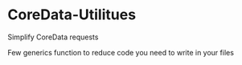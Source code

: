 # CoreData-Utilitues
Simplify CoreData requests

Few generics function to reduce code you need to write in your files
